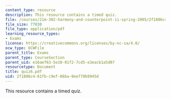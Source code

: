 ```yaml
---
content_type: resource
description: This resource contains a timed quiz.
file: /courses/21m-302-harmony-and-counterpoint-ii-spring-2005/2f1806c461fbc9ef06ba0ee770b9945d_quiz6.pdf
file_size: 77030
file_type: application/pdf
learning_resource_types:
- Exams
license: https://creativecommons.org/licenses/by-nc-sa/4.0/
ocw_type: OCWFile
parent_title: Exams
parent_type: CourseSection
parent_uid: e16aef63-5e10-01f2-7cd5-e3eacb1a5d07
resourcetype: Document
title: quiz6.pdf
uid: 2f1806c4-61fb-c9ef-06ba-0ee770b9945d
---
```

This resource contains a timed quiz.